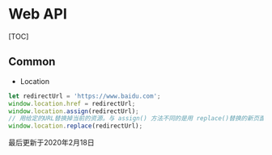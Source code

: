 # Web API 
[TOC]

## Common

- Location
```javascript
let redirectUrl = 'https://www.baidu.com';
window.location.href = redirectUrl;
window.location.assign(redirectUrl);
// 用给定的URL替换掉当前的资源。与 assign() 方法不同的是用 replace()替换的新页面不会被保存在会话的历史 History中，这意味着用户将不能用后退按钮转到该页面。
window.location.replace(redirectUrl);
```


最后更新于2020年2月18日

[^footnote]: timestamp-最后更新于2020年2月18日